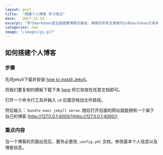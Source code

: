 ```yaml
---
layout: post
title:  "搭建个人博客 学习笔记"
date:   2017-12-24
excerpt: "学习markdown语法是搭建博客的基础，博客的所有文章都可以有markdown文本来构建。"
categories: rwd
image: "/images/g1.gif"
---
```


## 如何搭建个人博客
### 步骤
先将jekyll下载并安装 [how to install Jekyll](https://jekyllrb.com/)。

将我们要复制的模板下载下来 [here](https://github.com/iwiedenm/jekyll-theme-massively) 将它存放在任意文档即可。

打开一个命令行工具并输入 ```cd``` 后面空格加文件路径。

然后输入： ```bundle exec jekyll serve```. 随后打开后面的网址就能拥有一个属于自己的博客 [http://127.0.0.1:4000/](http://127.0.0.1:4000/).

### 重点内容
当一个博客的页面出现后，要务必更改```_config.yml``` 文档，修改基本个人信息以及博客信息。
